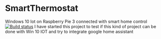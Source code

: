 # SmartThermostat
Windows 10 Iot on Raspberry Pie 3 connected with smart home control
[![Build status](https://build.appcenter.ms/v0.1/apps/5c771e39-f941-40a9-bc47-5a323362e0ee/branches/master/badge)](https://appcenter.ms)
I have started this project to test if this kind of project can be done with Win 10 IOT and try to integrate google home assistant
